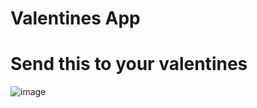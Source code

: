 # Valentines App
# Send this to your valentines
![image](https://github.com/javieravelar591/valentines-app/assets/102786255/8645162e-8a6e-497f-8e73-f98668e1a094)
